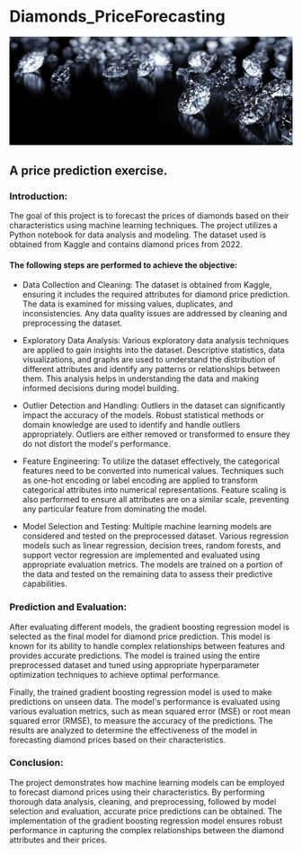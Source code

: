 # Diamonds_PriceForecasting

![portada](https://github.com/imalanz/Diamonds_PriceForecasting/blob/main/images/portada.jpg?raw=true)

## A price prediction exercise.

### Introduction:
The goal of this project is to forecast the prices of diamonds based on their characteristics using machine learning techniques. The project utilizes a Python notebook for data analysis and modeling. The dataset used is obtained from Kaggle and contains diamond prices from 2022. 

#### The following steps are performed to achieve the objective:

- Data Collection and Cleaning:
    The dataset is obtained from Kaggle, ensuring it includes the required attributes for diamond price prediction. The data is examined for missing values, duplicates, and inconsistencies. Any data quality issues are addressed by cleaning and preprocessing the dataset.

- Exploratory Data Analysis:
    Various exploratory data analysis techniques are applied to gain insights into the dataset. Descriptive statistics, data visualizations, and graphs are used to understand the distribution of different attributes and identify any patterns or relationships between them. This analysis helps in understanding the data and making informed decisions during model building.

- Outlier Detection and Handling:
    Outliers in the dataset can significantly impact the accuracy of the models. Robust statistical methods or domain knowledge are used to identify and handle outliers appropriately. Outliers are either removed or transformed to ensure they do not distort the model's performance.

- Feature Engineering:
    To utilize the dataset effectively, the categorical features need to be converted into numerical values. Techniques such as one-hot encoding or label encoding are applied to transform categorical attributes into numerical representations. Feature scaling is also performed to ensure all attributes are on a similar scale, preventing any particular feature from dominating the model.

- Model Selection and Testing:
    Multiple machine learning models are considered and tested on the preprocessed dataset. Various regression models such as linear regression, decision trees, random forests, and support vector regression are implemented and evaluated using appropriate evaluation metrics. The models are trained on a portion of the data and tested on the remaining data to assess their predictive capabilities.


### Prediction and Evaluation:
After evaluating different models, the gradient boosting regression model is selected as the final model for diamond price prediction. This model is known for its ability to handle complex relationships between features and provides accurate predictions. The model is trained using the entire preprocessed dataset and tuned using appropriate hyperparameter optimization techniques to achieve optimal performance.

Finally, the trained gradient boosting regression model is used to make predictions on unseen data. The model's performance is evaluated using various evaluation metrics, such as mean squared error (MSE) or root mean squared error (RMSE), to measure the accuracy of the predictions. The results are analyzed to determine the effectiveness of the model in forecasting diamond prices based on their characteristics.

### Conclusion:
The project demonstrates how machine learning models can be employed to forecast diamond prices using their characteristics. By performing thorough data analysis, cleaning, and preprocessing, followed by model selection and evaluation, accurate price predictions can be obtained. The implementation of the gradient boosting regression model ensures robust performance in capturing the complex relationships between the diamond attributes and their prices.